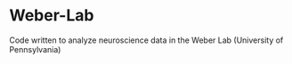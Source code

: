 # Weber-Lab
Code written to analyze neuroscience data in the Weber Lab (University of Pennsylvania)
